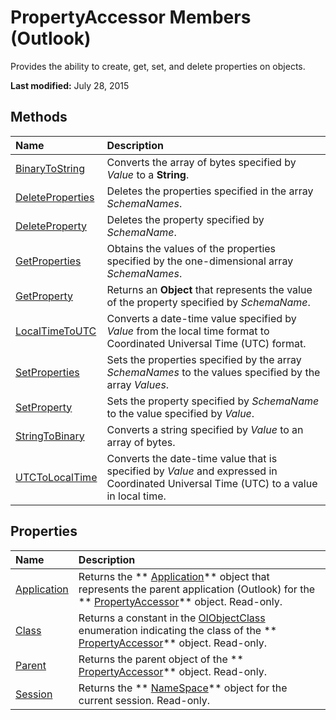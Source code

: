 
# PropertyAccessor Members (Outlook)
Provides the ability to create, get, set, and delete properties on objects.

 **Last modified:** July 28, 2015


## Methods



|**Name**|**Description**|
|:-----|:-----|
| [BinaryToString](4a3801af-0a7c-4b8a-7367-600c09047b28.md)|Converts the array of bytes specified by  _Value_ to a **String**.|
| [DeleteProperties](e9c11799-cb75-fd8c-0c98-aca46796bb46.md)|Deletes the properties specified in the array  _SchemaNames_.|
| [DeleteProperty](9acb52b5-13a7-7363-7e17-83804037f33b.md)|Deletes the property specified by  _SchemaName_.|
| [GetProperties](f1ba3c52-428a-9e9f-5b81-b68c5f27aa0f.md)|Obtains the values of the properties specified by the one-dimensional array  _SchemaNames_.|
| [GetProperty](a5f3493b-f302-c7b6-f442-23a7605be1c1.md)|Returns an  **Object** that represents the value of the property specified by _SchemaName_.|
| [LocalTimeToUTC](c19f60b2-441f-77b3-eb83-9cfd899e3a52.md)|Converts a date-time value specified by  _Value_ from the local time format to Coordinated Universal Time (UTC) format.|
| [SetProperties](bf7c86da-5146-9567-5b7e-3e5e63ee5587.md)|Sets the properties specified by the array  _SchemaNames_ to the values specified by the array _Values_.|
| [SetProperty](2a97c11d-3f5f-65fe-23d6-8efa40dca303.md)|Sets the property specified by  _SchemaName_ to the value specified by _Value_.|
| [StringToBinary](1ea95601-a21f-47d2-7a3c-166c4984fc25.md)|Converts a string specified by  _Value_ to an array of bytes.|
| [UTCToLocalTime](a56311ac-60ac-4f51-5255-d6840bf6004d.md)|Converts the date-time value that is specified by  _Value_ and expressed in Coordinated Universal Time (UTC) to a value in local time.|

## Properties



|**Name**|**Description**|
|:-----|:-----|
| [Application](51df74aa-6120-519b-3b68-e86e11222264.md)|Returns the  ** [Application](797003e7-ecd1-eccb-eaaf-32d6ddde8348.md)** object that represents the parent application (Outlook) for the ** [PropertyAccessor](2fc91e13-703c-3ec9-9066-ffee7144306c.md)** object. Read-only.|
| [Class](ef4c4ec9-8e80-34de-7699-be1defe52d7c.md)|Returns a constant in the  [OlObjectClass](33d724b3-df3c-2a7f-a80f-93b66d96f588.md) enumeration indicating the class of the ** [PropertyAccessor](2fc91e13-703c-3ec9-9066-ffee7144306c.md)** object. Read-only.|
| [Parent](764b07a0-2bfa-1457-b587-bc2559ff72a1.md)|Returns the parent object of the  ** [PropertyAccessor](2fc91e13-703c-3ec9-9066-ffee7144306c.md)** object. Read-only.|
| [Session](db33aa4e-ad96-2db8-de9d-7aa9dd1a137f.md)|Returns the  ** [NameSpace](f0dcaa19-07f5-5d42-a3bf-2e42b7885644.md)** object for the current session. Read-only.|
